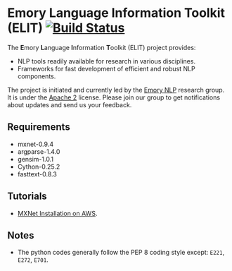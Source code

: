 # Emory Language Information Toolkit (ELIT) [![Build Status](https://travis-ci.org/emorynlp/elit.svg?branch=master)](https://travis-ci.org/emorynlp/elit)

The **E**mory **L**anguage **I**nformation **T**oolkit (ELIT) project provides:

* NLP tools readily available for research in various disciplines.
* Frameworks for fast development of efficient and robust NLP components.

The project is initiated and currently led by the [Emory NLP](http://nlp.mathcs.emory.edu) research group. It is under the [Apache 2](http://www.apache.org/licenses/LICENSE-2.0) license. Please join our group to get notifications about updates and send us your feedback.

## Requirements

* mxnet-0.9.4
* argparse-1.4.0
* gensim-1.0.1
* Cython-0.25.2
* fasttext-0.8.3

## Tutorials

* [MXNet Installation on AWS](md/mxnet-install.md).

## Notes

* The python codes generally follow the PEP 8 coding style except: `E221`, `E272`, `E701`.